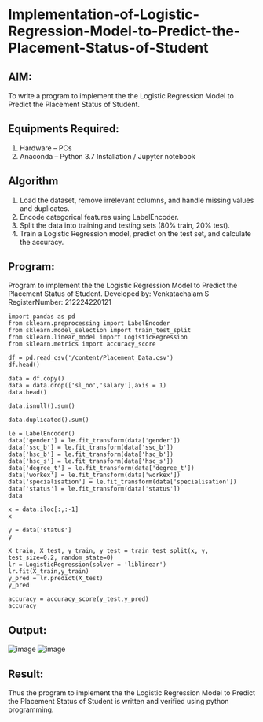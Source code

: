 # Implementation-of-Logistic-Regression-Model-to-Predict-the-Placement-Status-of-Student

## AIM:
To write a program to implement the the Logistic Regression Model to Predict the Placement Status of Student.

## Equipments Required:
1. Hardware – PCs
2. Anaconda – Python 3.7 Installation / Jupyter notebook

## Algorithm
1. Load the dataset, remove irrelevant columns, and handle missing values and duplicates.
2. Encode categorical features using LabelEncoder.
3. Split the data into training and testing sets (80% train, 20% test).
4. Train a Logistic Regression model, predict on the test set, and calculate the accuracy.

## Program:

Program to implement the the Logistic Regression Model to Predict the Placement Status of Student.
Developed by: Venkatachalam S
RegisterNumber:  212224220121

```
import pandas as pd
from sklearn.preprocessing import LabelEncoder
from sklearn.model_selection import train_test_split
from sklearn.linear_model import LogisticRegression
from sklearn.metrics import accuracy_score

df = pd.read_csv('/content/Placement_Data.csv')
df.head()

data = df.copy()
data = data.drop(['sl_no','salary'],axis = 1)
data.head()

data.isnull().sum()

data.duplicated().sum()

le = LabelEncoder()
data['gender'] = le.fit_transform(data['gender'])
data['ssc_b'] = le.fit_transform(data['ssc_b'])
data['hsc_b'] = le.fit_transform(data['hsc_b'])
data['hsc_s'] = le.fit_transform(data['hsc_s'])
data['degree_t'] = le.fit_transform(data['degree_t'])
data['workex'] = le.fit_transform(data['workex'])
data['specialisation'] = le.fit_transform(data['specialisation'])
data['status'] = le.fit_transform(data['status'])
data

x = data.iloc[:,:-1]
x

y = data['status']
y

X_train, X_test, y_train, y_test = train_test_split(x, y, test_size=0.2, random_state=0)
lr = LogisticRegression(solver = 'liblinear')
lr.fit(X_train,y_train)
y_pred = lr.predict(X_test)
y_pred

accuracy = accuracy_score(y_test,y_pred)
accuracy
```
## Output:
![image](https://github.com/user-attachments/assets/7e86731d-857d-41c6-83f2-564cbfe4715d)
![image](https://github.com/user-attachments/assets/2276bc30-cf09-4c51-8ef6-4b1e35b0d315)

## Result:
Thus the program to implement the the Logistic Regression Model to Predict the Placement Status of Student is written and verified using python programming.
